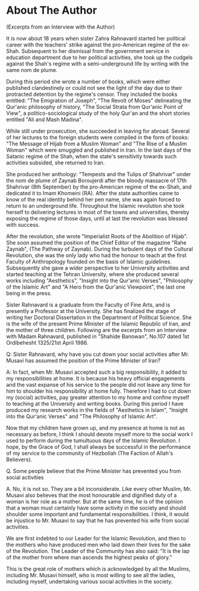 About The Author
================

(Excerpts from an Interview with the Author)

It is now about 18 years when sister Zahra Rahnavard started her
political career with the teachers' strike against the pro-American
regime of the ex-Shah. Subsequent to her dismissal from the government
service in education department due to her political activities, she
took up the cudgels against the Shah's regime with a semi-underground
life by writing with the same nom de plume.

During this period she wrote a number of books, which were either
published clandestinely or could not see the light of the day due to
their protracted detention by the regime's censor. They included the
books entitled: "The Emigration of Joseph", "The Revolt of Moses"
delineating the Qur'anic philosophy of history, "The Social Strata from
Qur'anic Point of View", a politico-sociological study of the holy
Qur'an and the short stories entitled "Ali and Mash Madina".

While still under prosecution, she succeeded in leaving for abroad.
Several of her lectures to the foreign students were compiled in the
form of books: "The Message of Hijab from a Muslim Woman" and "The Rise
of a Muslim Woman" which were smuggled and published in Iran. In the
last days of the Satanic regime of the Shah, when the state's
sensitivity towards such activities subsided, she returned to Iran.

She produced her anthology: "Tempests and the Tulips of Shahrivar" under
the nom de plume of Zaynab Boroujerdi after the bloody massacre of 17th
Shahrivar (8th September) by the pro-American regime of the ex-Shah, and
dedicated it to Imam Khomeini (RA). After the state authorities came to
know of the real identity behind her pen name, she was again forced to
return to an underground life. Throughout the Islamic revolution she
took herself to delivering lectures in most of the towns and
universities, thereby exposing the regime of those days, until at last
the revolution was blessed with success.

After the revolution, she wrote "Imperialist Roots of the Abolition of
Hijab". She soon assumed the position of the Chief Editor of the
magazine "Rahe Zaynab", (The Pathway of Zaynab). During the turbulent
days of the Cultural Revolution, she was the only lady who had the
honour to teach at the first Faculty of Anthropology founded on the
basis of Islamic guidelines. Subsequently she gave a wider perspective
to her University activities and started teaching at the Tehran
University, where she produced several works including "Aesthetics",
"Insight into the Qur'anic Verses", "Philosophy of the Islamic Art" and
"A Hero from the Qur'anic Viewpoint", the last one being in the press.

Sister Rahnavard is a graduate from the Faculty of Fine Arts, and is
presently a Professor at the University. She has finalized the stage of
writing her Doctoral Dissertation in the Department of Political
Science. She is the wife of the present Prime Minister of the Islamic
Republic of Iran, and the mother of three children. Following are the
excerpts from an Interview with Madam Rahnavard, published in "Shahide
Banowan", No.107 dated 1st Ordibehesht 1325/21st April 1986.

Q: Sister Rahnavard, why have you cut down your social activities after
Mr. Musavi has assumed the position of the Prime Minister of Iran?

A: In fact, when Mr. Musavi accepted such a big responsibility, it added
to my responsibilities at home. It is because his heavy official
engagements and the vast expanse of his service to the people did not
leave any time for him to shoulder his responsibility at home fully.
Therefore I had to cut down my (social) activities, pay greater
attention to my home and confine myself to teaching at the University
and writing books. During this period I have produced my research works
in the fields of "Aesthetics in Islam", "Insight into the Qur'anic
Verses" and "The Philosophy of Islamic Art".

Now that my children have grown up, and my presence at home is not as
necessary as before, I think I should devote myself more to the social
work I used to perform during the tumultuous days of the Islamic
Revolution. I hope, by the Grace of God, I shall always be successful in
the performance of my service to the community of Hezbollah (The Faction
of Allah's Believers).

Q. Some people believe that the Prime Minister has prevented you from
social activities

A. No, it is not so. They are a bit inconsiderate. Like every other
Muslim, Mr. Musavi also believes that the most honourable and dignified
duty of a woman is her role as a mother. But at the same time, he is of
the opinion that a woman must certainly have some activity in the
society and should shoulder some important and fundamental
responsibilities. I think, it would be injustice to Mr. Musavi to say
that he has prevented his wife from social activities.

We are first indebted to our Leader for the Islamic Revolution, and then
to the mothers who have produced men who laid down their lives for the
sake of the Revolution. The Leader of the Community has also said:
"It is the lap of the mother from where man ascends the highest peaks
of glory."

This is the great role of mothers which is acknowledged by all the
Muslims, including Mr. Musavi himself, who is most willing to see all
the ladies, including myself, undertaking various social activities in
the society.


